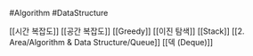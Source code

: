 ---
---
#Algorithm #DataStructure

[[시간 복잡도]]
[[공간 복잡도]]
[[Greedy]]
[[이진 탐색]]
[[Stack]]
[[2. Area/Algorithm & Data Structure/Queue]]
[[덱 (Deque)]]